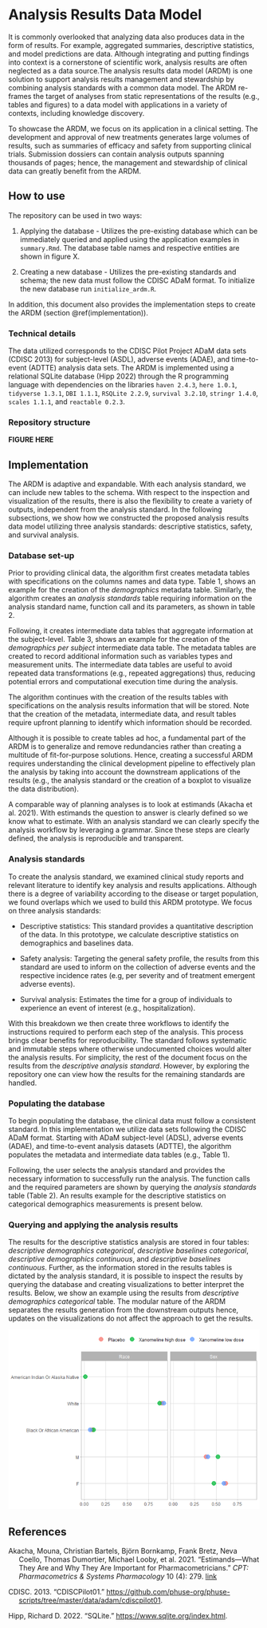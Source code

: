 Analysis Results Data Model
================

It is commonly overlooked that analyzing data also produces data in the
form of results. For example, aggregated summaries, descriptive
statistics, and model predictions are data. Although integrating and
putting findings into context is a cornerstone of scientific work,
analysis results are often neglected as a data source.The analysis
results data model (ARDM) is one solution to support analysis results
management and stewardship by combining analysis standards with a common
data model. The ARDM re-frames the target of analyses from static
representations of the results (e.g., tables and figures) to a data
model with applications in a variety of contexts, including knowledge
discovery.

To showcase the ARDM, we focus on its application in a clinical setting.
The development and approval of new treatments generates large volumes
of results, such as summaries of efficacy and safety from supporting
clinical trials. Submission dossiers can contain analysis outputs
spanning thousands of pages; hence, the management and stewardship of
clinical data can greatly benefit from the ARDM.

## How to use

The repository can be used in two ways:

1.  Applying the database - Utilizes the pre-existing database which can
    be immediately queried and applied using the application examples in
    `summary.Rmd`. The database table names and respective entities are
    shown in figure X.

2.  Creating a new database - Utilizes the pre-existing standards and
    schema; the new data must follow the CDISC ADaM format. To
    initialize the new database run `initialize_ardm.R`.

In addition, this document also provides the implementation steps to
create the ARDM (section @ref(implementation)).

### Technical details

The data utilized corresponds to the CDISC Pilot Project ADaM data sets
(CDISC 2013) for subject-level (ASDL), adverse events (ADAE), and
time-to-event (ADTTE) analysis data sets. The ARDM is implemented using
a relational SQLite database (Hipp 2022) through the R programming
language with dependencies on the libraries `haven 2.4.3`, `here 1.0.1`,
`tidyverse 1.3.1`, `DBI 1.1.1`, `RSQLite 2.2.9`, `survival 3.2.10`,
`stringr 1.4.0`, `scales 1.1.1`, and `reactable 0.2.3`.

### Repository structure

**FIGURE HERE**

## Implementation

The ARDM is adaptive and expandable. With each analysis standard, we can
include new tables to the schema. With respect to the inspection and
visualization of the results, there is also the flexibility to create a
variety of outputs, independent from the analysis standard. In the
following subsections, we show how we constructed the proposed analysis
results data model utilizing three analysis standards: descriptive
statistics, safety, and survival analysis.

### Database set-up

Prior to providing clinical data, the algorithm first creates metadata
tables with specifications on the columns names and data type. Table 1,
shows an example for the creation of the *demographics* metadata table.
Similarly, the algorithm creates an *analysis standards* table requiring
information on the analysis standard name, function call and its
parameters, as shown in table 2.

Following, it creates intermediate data tables that aggregate
information at the subject-level. Table 3, shows an example for the
creation of the *demographics per subject* intermediate data table. The
metadata tables are created to record additional information such as
variables types and measurement units. The intermediate data tables are
useful to avoid repeated data transformations (e.g., repeated
aggregations) thus, reducing potential errors and computational
execution time during the analysis.

The algorithm continues with the creation of the results tables with
specifications on the analysis results information that will be stored.
Note that the creation of the metadata, intermediate data, and result
tables require upfront planning to identify which information should be
recorded.

Although it is possible to create tables ad hoc, a fundamental part of
the ARDM is to generalize and remove redundancies rather than creating a
multitude of fit-for-purpose solutions. Hence, creating a successful
ARDM requires understanding the clinical development pipeline to
effectively plan the analysis by taking into account the downstream
applications of the results (e.g., the analysis standard or the creation
of a boxplot to visualize the data distribution).

A comparable way of planning analyses is to look at estimands (Akacha et
al. 2021). With estimands the question to answer is clearly defined so
we know what to estimate. With an analysis standard we can clearly
specify the analysis workflow by leveraging a grammar. Since these steps
are clearly defined, the analysis is reproducible and transparent.

### Analysis standards

To create the analysis standard, we examined clinical study reports and
relevant literature to identify key analysis and results applications.
Although there is a degree of variability according to the disease or
target population, we found overlaps which we used to build this ARDM
prototype. We focus on three analysis standards:

-   Descriptive statistics: This standard provides a quantitative
    description of the data. In this prototype, we calculate descriptive
    statistics on demographics and baselines data.

-   Safety analysis: Targeting the general safety profile, the results
    from this standard are used to inform on the collection of adverse
    events and the respective incidence rates (e.g, per severity and of
    treatment emergent adverse events).

-   Survival analysis: Estimates the time for a group of individuals to
    experience an event of interest (e.g., hospitalization).

With this breakdown we then create three workflows to identify the
instructions required to perform each step of the analysis. This process
brings clear benefits for reproducibility. The standard follows
systematic and immutable steps where otherwise undocumented choices
would alter the analysis results. For simplicity, the rest of the
document focus on the results from the *descriptive analysis standard*.
However, by exploring the repository one can view how the results for
the remaining standards are handled.

### Populating the database

To begin populating the database, the clinical data must follow a
consistent standard. In this implementation we utilize data sets
following the CDISC ADaM format. Starting with ADaM subject-level
(ADSL), adverse events (ADAE), and time-to-event analysis datasets
(ADTTE), the algorithm populates the metadata and intermediate data
tables (e.g., Table 1).

Following, the user selects the analysis standard and provides the
necessary information to successfully run the analysis. The function
calls and the required parameters are shown by querying the *analysis
standards* table (Table 2). An results example for the descriptive
statistics on categorical demographics measurements is present below.

### Querying and applying the analysis results

The results for the descriptive statistics analysis are stored in four
tables: *descriptive demographics categorical*, *descriptive baselines
categorical*, *descriptive demographics continuous*, and *descriptive
baselines continuous*. Further, as the information stored in the results
tables is dictated by the analysis standard, it is possible to inspect
the results by querying the database and creating visualizations to
better interpret the results. Below, we show an example using the
results from *descriptive demographics categorical* table. The modular
nature of the ARDM separates the results generation from the downstream
outputs hence, updates on the visualizations do not affect the approach
to get the results.

![](README_files/figure-gfm/applications-1.png)<!-- -->

## References

<div id="refs" class="references csl-bib-body hanging-indent">

<div id="ref-akacha2021estimands" class="csl-entry">

Akacha, Mouna, Christian Bartels, Björn Bornkamp, Frank Bretz, Neva
Coello, Thomas Dumortier, Michael Looby, et al. 2021. “Estimands—What
They Are and Why They Are Important for Pharmacometricians.” *CPT:
Pharmacometrics & Systems Pharmacology* 10 (4): 279. [link](https://ascpt.onlinelibrary.wiley.com/doi/full/10.1002/psp4.12617)

</div>

<div id="ref-cdiscpilotdata" class="csl-entry">

CDISC. 2013. “CDISCPilot01.”
<https://github.com/phuse-org/phuse-scripts/tree/master/data/adam/cdiscpilot01>.

</div>

<div id="ref-sqlite2022hipp" class="csl-entry">

Hipp, Richard D. 2022. “SQLite.” <https://www.sqlite.org/index.html>.

</div>

</div>
